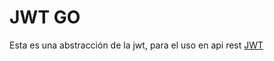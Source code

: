 # JWT GO

Esta es una abstracción de la jwt, para el uso en api rest
[JWT](https://github.com/dgrijalva/jwt-go)


